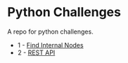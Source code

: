 # Python Challenges
A repo for python challenges.

* 1 - [Find Internal Nodes](find_internal_nodes/README.md)
* 2 - [REST API](rest_application/sportsbook/README.rst)

